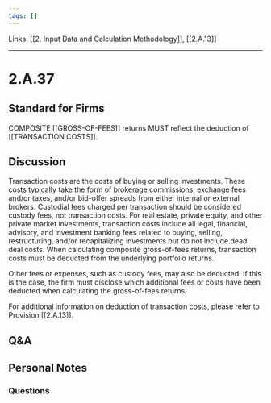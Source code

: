 ```yaml
---
tags: []
---
```

Links: [[2. Input Data and Calculation Methodology]], [[2.A.13]]
___
# 2.A.37
## Standard for Firms
COMPOSITE [[GROSS-OF-FEES]] returns MUST reflect the deduction of [[TRANSACTION COSTS]].
## Discussion
Transaction costs are the costs of buying or selling investments. These costs typically take the form of brokerage commissions, exchange fees and/or taxes, and/or bid-offer spreads from either internal or external brokers. Custodial fees charged per transaction should be considered custody fees, not transaction costs. For real estate, private equity, and other private market investments, transaction costs include all legal, financial, advisory, and investment banking fees related to buying, selling, restructuring, and/or recapitalizing investments but do not include dead deal costs. When calculating composite gross-of-fees returns, transaction costs must be deducted from the underlying portfolio returns.

Other fees or expenses, such as custody fees, may also be deducted. If this is the case, the firm must disclose which additional fees or costs have been deducted when calculating the gross-of-fees returns.

For additional information on deduction of transaction costs, please refer to Provision [[2.A.13]].
## Q&A

## Personal Notes

### Questions